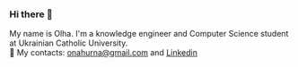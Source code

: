 ### Hi there 👋

My name is Olha. I'm a knowledge engineer and Computer Science student at Ukrainian Catholic University.<br>
💬 My contacts: onahurna@gmail.com and [Linkedin](https://www.linkedin.com/in/olha-nahurna-864396277/?originalSubdomain=ua)
<!--
**linndfors/linndfors** is a ✨ _special_ ✨ repository because its `README.md` (this file) appears on your GitHub profile.

Here are some ideas to get you started:

- 🔭 I’m currently working on ...
- 🌱 I’m currently learning ...
- 👯 I’m looking to collaborate on ...
- 🤔 I’m looking for help with ...
- 💬 Ask me about ...
- 📫 How to reach me: ...
- 😄 Pronouns: ...
- ⚡ Fun fact: ...
-->
